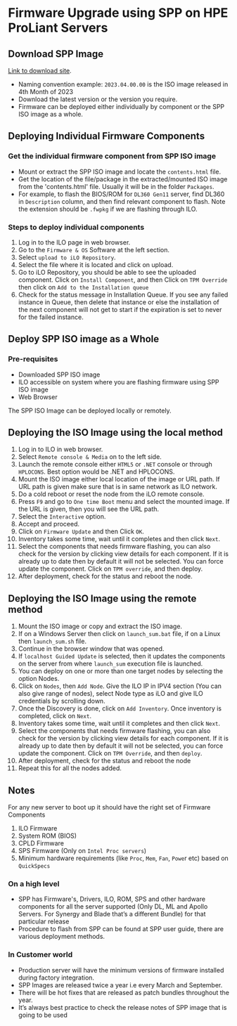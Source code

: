# Firmware Upgrade using SPP on HPE ProLiant Servers

## Download SPP Image

[Link to download site](https://techlibrary.hpe.com/us/en/enterprise/servers/products/service_pack/spp/index.aspx).


* Naming convention example: `2023.04.00.00` is the ISO image released in 4th Month of 2023
* Download the latest version or the version you require.
* Firmware can be deployed either individually by component or the SPP ISO image as a whole.

## Deploying Individual Firmware Components

### Get the individual firmware component from SPP ISO image

* Mount or extract the SPP ISO image and locate the `contents.html` file.
* Get the location of the file/package in the extracted/mounted ISO image from the 'contents.html' file.  Usually it will be in the folder `Packages`.
* For example, to flash the BIOS/ROM for `DL360 Gen11` server, find DL360 in `Description` column, and then find relevant component to flash. Note the extension should be `.fwpkg` if we are flashing through ILO.

### Steps to deploy individual components

1. Log in to the ILO page in web browser.
1. Go to the `Firmware & OS` Software at the left section.
1. Select `upload to iLO Repository`.
1. Select the file where it is located and click on upload.
1. Go to iLO Repository, you should be able to see the uploaded component. Click on `Install Component`, and then Click on `TPM Override` then click on `Add to the Installation queue`
1. Check for the status message in Installation Queue. If you see any failed instance in Queue, then delete that instance or else the installation of the next component will not get to start if the expiration is set to never for the failed instance.


## Deploy SPP ISO image as a Whole

### Pre-requisites

* Downloaded SPP ISO image
* ILO accessible on system where you are flashing firmware using SPP ISO image
* Web Browser

The SPP ISO Image can be deployed locally or remotely.

## Deploying the ISO Image using the local method

1. Log in to ILO in web browser.
1. Select `Remote console & Media` on to the left side.
1. Launch the remote console either `HTML5` or `.NET` console or through `HPLOCONS`. Best option would be .NET and HPLOCONS.
1. Mount the ISO image either local location of the image or URL path. If URL path is given make sure that is in same network as ILO network.
1. Do a cold reboot or reset the node from the iLO remote console.
1. Press `F9` and go to `One time Boot` menu and select the mounted image. If the URL is given, then you will see the URL path.
1. Select the `Interactive` option.
1. Accept and proceed.
1. Click on `Firmware Update` and then Click `OK`.
1. Inventory takes some time, wait until it completes and then click `Next`.
1. Select the components that needs firmware flashing, you can also check for the version by clicking view details for each component.
If it is already up to date then by default it will not be selected. You can force update the component. Click on `TPM override`, and then deploy.
1. After deployment, check for the status and reboot the node.


## Deploying the ISO Image using the remote method

1. Mount the ISO image or copy and extract the ISO image.
1. If on a Windows Server then click on `launch_sum.bat` file, if on a Linux then `launch_sum.sh` file.
1. Continue in the browser window that was opened.
1. If `localhost Guided Update` is selected, then it updates the components on the server from where `launch_sum` execution file is launched.
1. You can deploy on one or more than one target nodes by selecting the option Nodes.
1. Click on `Nodes`, then `Add Node`. Give the ILO IP in IPV4 section (You can also give range of nodes), select Node type as iLO and give ILO credentials by scrolling down.
1. Once the Discovery is done, click on `Add Inventory`. Once inventory is completed, click on `Next`.
1. Inventory takes some time, wait until it completes and then click `Next`.
1. Select the components that needs firmware flashing, you can also check for the version by clicking view details for each component. If it is already up to date then by default it will not be selected, you can force
  update the component. Click on `TPM Override`, and then `deploy`.
1. After deployment, check for the status and reboot the node
1. Repeat this for all the nodes added.


## Notes

For any new server to boot up it should have the right set of Firmware Components

1. ILO Firmware
2. System ROM (BIOS)
3. CPLD Firmware
4. SPS Firmware (Only on `Intel Proc servers`)
5. Minimum hardware requirements (like `Proc`, `Mem`, `Fan`, `Powe`r etc) based on `QuickSpecs`

### On a high level

* SPP has Firmware's, Drivers, ILO, ROM, SPS and other hardware components for all the server supported (Only DL, ML and Apollo Servers. For Synergy and Blade that’s a different Bundle) for that particular release
* Procedure to flash from SPP can be found at SPP user guide, there are various deployment methods.

### In Customer world

* Production server will have the minimum versions of firmware installed during factory integration.
* SPP Images are released twice a year i.e every March and September.
* There will be hot fixes that are released as patch bundles throughout the year.
* It’s always best practice to check the release notes of SPP image that is going to be used
